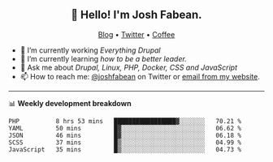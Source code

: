 <h2 align="center">👋 Hello! I'm Josh Fabean.</h2>
<p align="center">
  <a href="https://joshfabean.com">Blog</a> •
  <a href="https://twitter.com/fabean">Twitter</a> •
  <a href="https://www.buymeacoffee.com/LSxne6Yr4">Coffee</a>
</p>

- 🔭 I’m currently working *Everything Drupal*
- 🌱 I’m currently learning *how to be a better leader.*
- 💬 Ask me about *Drupal, Linux, PHP, Docker, CSS and JavaScript*
- 📫 How to reach me: [@joshfabean](https://twitter.com/joshfabean) on Twitter or [email from my website](https://joshfabean.com).

-------

📊 **Weekly development breakdown**
<!--START_SECTION:waka-->
```text
PHP          8 hrs 53 mins   █████████████████▓░░░░░░░   70.21 % 
YAML         50 mins         █▓░░░░░░░░░░░░░░░░░░░░░░░   06.62 % 
JSON         46 mins         █▓░░░░░░░░░░░░░░░░░░░░░░░   06.18 % 
SCSS         37 mins         █▒░░░░░░░░░░░░░░░░░░░░░░░   04.99 % 
JavaScript   35 mins         █▒░░░░░░░░░░░░░░░░░░░░░░░   04.73 % 
```
<!--END_SECTION:waka-->

<!--
**fabean/fabean** is a ✨ _special_ ✨ repository because its `README.md` (this file) appears on your GitHub profile.

Here are some ideas to get you started:

- 🔭 I’m currently working on ...
- 🌱 I’m currently learning ...
- 👯 I’m looking to collaborate on ...
- 🤔 I’m looking for help with ...
- 💬 Ask me about ...
- 📫 How to reach me: ...
- 😄 Pronouns: ...
- ⚡ Fun fact: ...
-->

